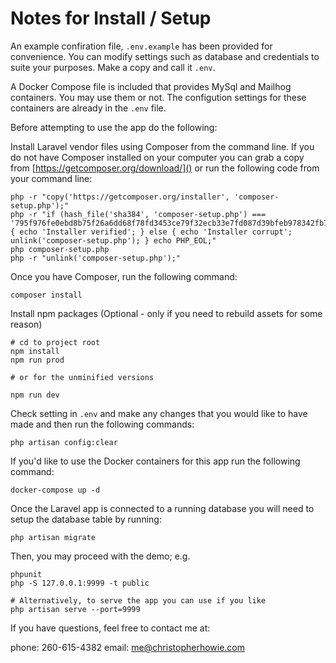 # Notes for Install / Setup

An example confiration file, `.env.example` has been provided for convenience. You can modify
settings such as database and credentials to suite your purposes. Make a copy
and call it `.env`.

A Docker Compose file is included that provides MySql and Mailhog containers.
You may use them or not. The configution settings for these containers are
already in the `.env` file.

Before attempting to use the app do the following:

Install Laravel vendor files using Composer from the command line. If you do not
have Composer installed on your computer you can grab a copy from
[https://getcomposer.org/download/]() or run the following code from your
command line:

```
php -r "copy('https://getcomposer.org/installer', 'composer-setup.php');"
php -r "if (hash_file('sha384', 'composer-setup.php') === '795f976fe0ebd8b75f26a6dd68f78fd3453ce79f32ecb33e7fd087d39bfeb978342fb73ac986cd4f54edd0dc902601dc') { echo 'Installer verified'; } else { echo 'Installer corrupt'; unlink('composer-setup.php'); } echo PHP_EOL;"
php composer-setup.php
php -r "unlink('composer-setup.php');"
```

Once you have Composer, run the following command:

```
composer install
```

Install npm packages (Optional - only if you need to rebuild assets for some
reason)

```
# cd to project root
npm install
npm run prod

# or for the unminified versions

npm run dev
```

Check setting in `.env` and make any changes that you would like to have made
and then run the following commands:

```
php artisan config:clear
```

If you'd like to use the Docker containers for this app run the following
command:

```
docker-compose up -d
```

Once the Laravel app is connected to a running database you will need to setup
the database table by running:

```
php artisan migrate
```

Then, you may proceed with the demo; e.g.

```
phpunit
php -S 127.0.0.1:9999 -t public

# Alternatively, to serve the app you can use if you like
php artisan serve --port=9999

```

If you have questions, feel free to contact me at:

phone: 260-615-4382
email: me@christopherhowie.com
